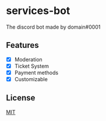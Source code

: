 # services-bot

The discord bot made by domain#0001

## Features

- [x] Moderation
- [x] Ticket System
- [x] Payment methods
- [x] Customizable

## License

[MIT](LICENSE.md)
